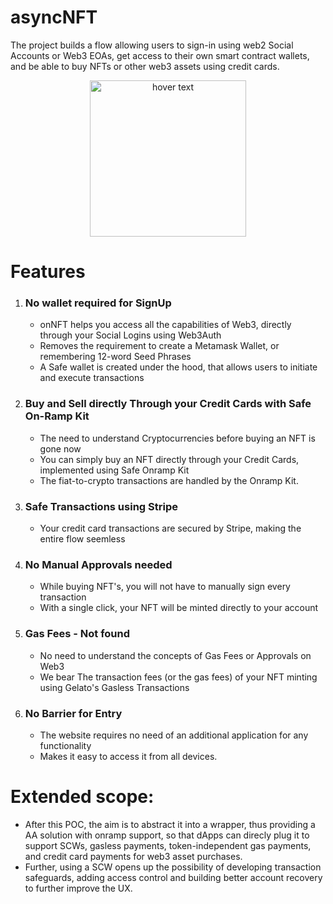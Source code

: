 # asyncNFT

The project builds a flow allowing users to sign-in using web2 Social Accounts or Web3 EOAs, get access to their own smart contract wallets, and be able to buy NFTs or other web3 assets using credit cards. 


<p align="center">
  <img src="public/images/asyncNFT.png" width="250" title="hover text">
</p>

# Features 

1. ### No wallet required for SignUp
    - onNFT helps you access all the capabilities of Web3, directly through your Social Logins using Web3Auth
    - Removes the requirement to create a Metamask Wallet, or remembering 12-word Seed Phrases
    - A Safe wallet is created under the hood, that allows users to initiate and execute transactions


2. ### Buy and Sell directly Through your Credit Cards with Safe On-Ramp Kit
    - The need to understand Cryptocurrencies before buying an NFT is gone now
    - You can simply buy an NFT directly through your Credit Cards, implemented using Safe Onramp Kit
    - The fiat-to-crypto transactions are handled by the Onramp Kit.

3. ### Safe Transactions using Stripe
    - Your credit card transactions are secured by Stripe, making the entire flow seemless

4. ### No Manual Approvals needed
    - While buying NFT's, you will not have to manually sign every transaction
    - With a single click, your NFT will be minted directly to your account

5. ### Gas Fees - Not found
    - No need to understand the concepts of Gas Fees or Approvals on Web3
    - We bear The transaction fees (or the gas fees) of your NFT minting using Gelato's Gasless Transactions

6. ### No Barrier for Entry
    - The website requires no need of an additional application for any functionality
    - Makes it easy to access it from all devices. 


# Extended scope:

- After this POC, the aim is to abstract it into a wrapper, thus providing a AA solution with onramp support, so that dApps can direcly plug it to support SCWs, gasless payments, token-independent gas payments, and credit card payments for web3 asset purchases.
- Further, using a SCW opens up the possibility of developing transaction safeguards, adding access control and building better account recovery to further improve the UX.